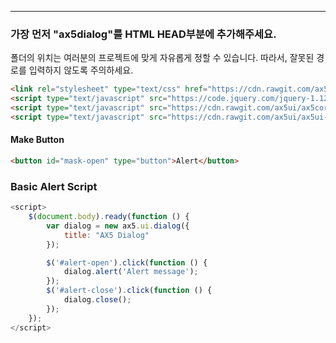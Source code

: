 
<hr/>

### 가장 먼저 "ax5dialog"를 HTML HEAD부분에 추가해주세요.

폴더의 위치는 여러분의 프로젝트에 맞게 자유롭게 정할 수 있습니다. 따라서, 잘못된 경로를 입력하지 않도록 주의하세요.
```html
<link rel="stylesheet" type="text/css" href="https://cdn.rawgit.com/ax5ui/ax5ui-dialog/master/dist/ax5dialog.css" />
<script type="text/javascript" src="https://code.jquery.com/jquery-1.12.3.min.js"></script>
<script type="text/javascript" src="https://cdn.rawgit.com/ax5ui/ax5core/master/dist/ax5core.min.js"></script>
<script type="text/javascript" src="https://cdn.rawgit.com/ax5ui/ax5ui-dialog/master/dist/ax5dialog.min.js"></script>
```

#### Make Button

```html
<button id="mask-open" type="button">Alert</button>
```

### Basic Alert Script

```js
<script>
    $(document.body).ready(function () {
        var dialog = new ax5.ui.dialog({
            title: "AX5 Dialog"
        });

        $('#alert-open').click(function () {
            dialog.alert('Alert message');
        });
        $('#alert-close').click(function () {
            dialog.close();
        });
    });
</script>
```
